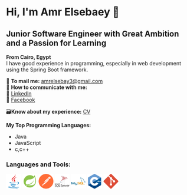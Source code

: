 # Hi, I'm Amr Elsebaey 👋
## Junior Software Engineer with Great Ambition and a Passion for Learning
**From Cairo, Egypt**  
I have good experience in programming, especially in web development using the Spring Boot framework.

📧 **To mail me:** [amrelsebay3@gmail.com](mailto:amrelsebay3@gmail.com)  
📧 **How to communicate with me:**  
🔗 [LinkedIn](https://www.linkedin.com/in/amr-elsebaey/)  
🔗 [Facebook](https://www.facebook.com/amrelseba3y.1999)  

🗃️**Know about my experience:** [CV](https://drive.google.com/file/d/14cMUCDrSslieqfjamkO6yU5lx-osVj97/view?usp=sharing)

**My Top Programming Languages:**
- Java  
- JavaScript
- c,c++

### Languages and Tools:
<p>
  <img src="icons/java-original.svg" alt="Java"  width="40" height="40"/>
    <img src="icons/icons8-spring-boot.svg" alt="Spring Boot"  width="40" height="40"/>
    <img src="icons/postman-icon-svgrepo-com.svg" alt="Postman"  width="40" height="40" />
    <img src="icons/microsoft-sql-server-logo-svgrepo-com.svg" alt="MS SQL Server" width="40" height="40" />
    <img src="icons/mysql-original-wordmark.svg" alt="MySQL"  width="40" height="40"/>
    <img src="icons/c-cpp.svg" alt="C++"  width="40" height="40"/>
  <img src="icons/git.svg" alt="Git"  width="40" height="40"/>
</p>

